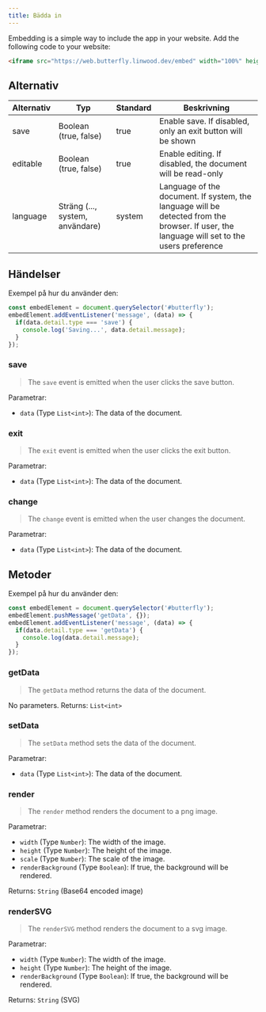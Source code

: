 ```yaml
---
title: Bädda in
---
```


Embedding is a simple way to include the app in your website.
Add the following code to your website:

```html
<iframe src="https://web.butterfly.linwood.dev/embed" width="100%" height="500px" allowtransparency="true"></iframe>
```

## Alternativ

| Alternativ | Typ                                                                                                | Standard | Beskrivning                                                                                                                                                                 |
| ---------- | -------------------------------------------------------------------------------------------------- | -------- | --------------------------------------------------------------------------------------------------------------------------------------------------------------------------- |
| save       | Boolean (true, false)                                                           | true     | Enable save. If disabled, only an exit button will be shown                                                                                                 |
| editable   | Boolean (true, false)                                                           | true     | Enable editing. If disabled, the document will be read-only                                                                                                 |
| language   | Sträng (..., system, användare) | system   | Language of the document. If system, the language will be detected from the browser. If user, the language will set to the users preference |

## Händelser

Exempel på hur du använder den:

```javascript
const embedElement = document.querySelector('#butterfly');
embedElement.addEventListener('message', (data) => {
  if(data.detail.type === 'save') {
    console.log('Saving...', data.detail.message);
  }
});
```

### save

> The `save` event is emitted when the user clicks the save button.

Parametrar:

- `data` (Type `List<int>`): The data of the document.

### exit

> The `exit` event is emitted when the user clicks the exit button.

Parametrar:

- `data` (Type `List<int>`): The data of the document.

### change

> The `change` event is emitted when the user changes the document.

Parametrar:

- `data` (Type `List<int>`): The data of the document.

## Metoder

Exempel på hur du använder den:

```javascript
const embedElement = document.querySelector('#butterfly');
embedElement.pushMessage('getData', {});
embedElement.addEventListener('message', (data) => {
  if(data.detail.type === 'getData') {
    console.log(data.detail.message);
  }
});
```

### getData

> The `getData` method returns the data of the document.

No parameters.
Returns: `List<int>`

### setData

> The `setData` method sets the data of the document.

Parametrar:

- `data` (Type `List<int>`): The data of the document.

### render

> The `render` method renders the document to a png image.

Parametrar:

- `width` (Type `Number`): The width of the image.
- `height` (Type `Number`): The height of the image.
- `scale` (Type `Number`): The scale of the image.
- `renderBackground` (Type `Boolean`): If true, the background will be rendered.

Returns: `String` (Base64 encoded image)

### renderSVG

> The `renderSVG` method renders the document to a svg image.

Parametrar:

- `width` (Type `Number`): The width of the image.
- `height` (Type `Number`): The height of the image.
- `renderBackground` (Type `Boolean`): If true, the background will be rendered.

Returns: `String` (SVG)
